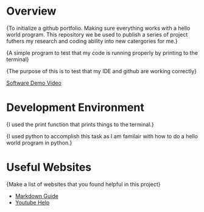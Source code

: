 # Overview

{To initialize a github portfolio. Making sure everything works with a hello world program. This repository we be used to publish a series of project futhers my research and coding ability into new
catergories for me.}

{A simple program to test that my code is running properly by printing to the terminal}

{The purpose of this is to test that my IDE and github are working correctly}


[Software Demo Video](https://youtu.be/eRj07At2QLE)

# Development Environment

{I used the print function that prints things to the terminal.}

{I used python to accomplish this task as I am familair with how to do a hello world program in python.}

# Useful Websites

{Make a list of websites that you found helpful in this project}
* [Markdown Guide](https://www.markdownguide.org/cheat-sheet/)
* [Youtube Help](https://support.google.com/youtube/answer/57407)